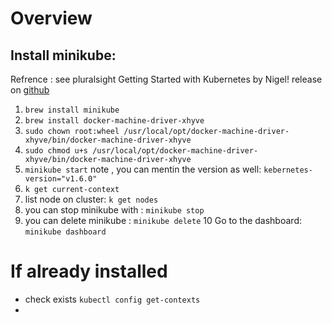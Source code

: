 # Overview

##  Install minikube:
Refrence : see pluralsight Getting Started with Kubernetes by Nigel!
release on [github](https://github.com/kubernetes/minikube/releases)
 1. `brew install minikube`
 2. `brew install docker-machine-driver-xhyve`
3.  `sudo chown root:wheel /usr/local/opt/docker-machine-driver-xhyve/bin/docker-machine-driver-xhyve`
4. `sudo chmod u+s /usr/local/opt/docker-machine-driver-xhyve/bin/docker-machine-driver-xhyve`
5. `minikube start` note ,  you can mentin the version as well: `kebernetes-version="v1.6.0"`
6. `k get current-context`
7. list node on cluster: `k get nodes`
8. you can stop minikube with : `minikube stop`
9. you can delete minikube : `minikube delete`
10 Go to the dashboard: `minikube dashboard`

# If already installed
* check exists
`kubectl config get-contexts`
* 

